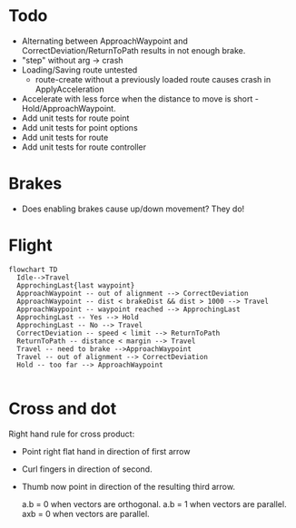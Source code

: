 # Todo

* Alternating between ApproachWaypoint and CorrectDeviation/ReturnToPath results in not enough brake.
* "step" without arg -> crash
* Loading/Saving route untested
    * route-create without a previously loaded route causes crash in ApplyAcceleration
* Accelerate with less force when the distance to move is short - Hold/ApproachWaypoint.
* Add unit tests for route point
* Add unit tests for point options
* Add unit tests for route
* Add unit tests for route controller

# Brakes

- Does enabling brakes cause up/down movement? They do!

# Flight

```mermaid
flowchart TD
  Idle-->Travel
  ApprochingLast{last waypoint}
  ApproachWaypoint -- out of alignment --> CorrectDeviation
  ApproachWaypoint -- dist < brakeDist && dist > 1000 --> Travel
  ApproachWaypoint -- waypoint reached --> ApprochingLast
  ApprochingLast -- Yes --> Hold
  ApprochingLast -- No --> Travel
  CorrectDeviation -- speed < limit --> ReturnToPath
  ReturnToPath -- distance < margin --> Travel
  Travel -- need to brake -->ApproachWaypoint
  Travel -- out of alignment --> CorrectDeviation
  Hold -- too far --> ApproachWaypoint
 
```

# Cross and dot

Right hand rule for cross product:

* Point right flat hand in direction of first arrow
* Curl fingers in direction of second.
* Thumb now point in direction of the resulting third arrow.

  a.b = 0 when vectors are orthogonal.
  a.b = 1 when vectors are parallel.
  axb = 0 when vectors are parallel.